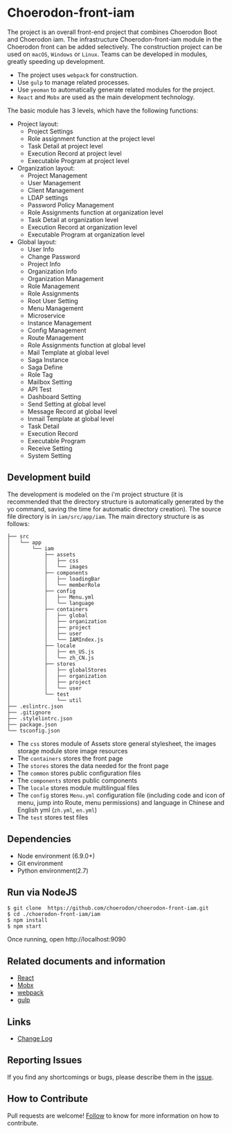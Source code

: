 # Choerodon-front-iam 

The project is an overall front-end project that combines Choerodon Boot and Choerodon iam. The infrastructure Choerodon-front-iam module in the Choerodon front can be added selectively. The construction project can be used on `macOS`, `Windows` or `Linux`. Teams can be developed in modules, greatly speeding up development.

 * The project uses `webpack` for construction.
 * Use `gulp` to manage related processes.
 * Use `yeoman` to automatically generate related modules for the project.
 * `React` and `Mobx` are used as the main development technology.

The basic module has 3 levels, which have the following functions:

 * Project layout:
    * Project Settings
    * Role assignment function at the project level
    * Task Detail at project level
    * Execution Record at project level
    * Executable Program at project level
 * Organization layout:
    * Project Management
    * User Management
    * Client Management
    * LDAP settings
    * Password Policy Management
    * Role Assignments function at organization level
    * Task Detail at organization level
    * Execution Record at organization level
    * Executable Program at organization level
 * Global layout:
    * User Info
    * Change Password
    * Project Info
    * Organization Info
    * Organization Management
    * Role Management
    * Role Assignments
    * Root User Setting
    * Menu Management
    * Microservice
    * Instance Management
    * Config Management
    * Route Management
    * Role Assignments function at global level
    * Mail Template at global level
    * Saga Instance
    * Saga Define
    * Role Tag
    * Mailbox Setting
    * API Test
    * Dashboard Setting
    * Send Setting at global level
    * Message Record at global level
    * Inmail Template at global level
    * Task Detail
    * Execution Record
    * Executable Program
    * Receive Setting
    * System Setting


## Development build

The development is modeled on the i'm project structure (it is recommended that the directory structure is automatically generated by the yo command, saving the time for automatic directory creation). The source file directory is in `iam/src/app/iam`. The main directory structure is as follows:


    ├── src
    │   └── app
    │       └── iam
    │           ├── assets
    │           │   ├── css
    │           │   └── images
    │           ├── components
    │           │   ├── loadingBar
    │           │   └── memberRole
    │           ├── config
    │           │   ├── Menu.yml
    │           │   └── language
    │           ├── containers
    │           │   ├── global
    │           │   ├── organization
    │           │   ├── project
    │           │   ├── user
    │           │   └── IAMIndex.js
    │           ├── locale
    │           │   ├── en_US.js
    │           │   └── zh_CN.js
    │           ├── stores
    │           │   ├── globalStores
    │           │   ├── organization
    │           │   ├── project
    │           │   └── user
    │           └── test
    │               └── util
    ├── .eslintrc.json
    ├── .gitignore
    ├── .stylelintrc.json    
    ├── package.json 
    └── tsconfig.json
     


* The `css` stores module of Assets store general stylesheet, the images storage module store image resources
* The `containers` stores the front page
* The `stores` stores the data needed for the front page
* The `common` stores public configuration files
* The `components` stores public components
* The `locale` stores module multilingual files
* The `config` stores `Menu.yml` configuration file (including code and icon of  menu, jump into Route, menu permissions) and language in Chinese and English yml (`zh.yml`, `en.yml`)
* The `test` stores test files

## Dependencies

* Node environment (6.9.0+)
* Git environment
* Python environment(2.7)

## Run via NodeJS

```
$ git clone  https://github.com/choerodon/choerodon-front-iam.git
$ cd ./choerodon-front-iam/iam
$ npm install
$ npm start
```

Once running, open http://localhost:9090

## Related documents and information

* [React](https://reactjs.org)
* [Mobx](https://github.com/mobxjs/mobx)
* [webpack](https://webpack.docschina.org)
* [gulp](https://gulpjs.com)

## Links

* [Change Log](./CHANGELOG.zh-CN.md)

## Reporting Issues
If you find any shortcomings or bugs, please describe them in the  [issue](https://github.com/choerodon/choerodon/issues/new?template=issue_template.md).

## How to Contribute
Pull requests are welcome! [Follow](https://github.com/choerodon/choerodon/blob/master/CONTRIBUTING.md) to know for more information on how to contribute.
